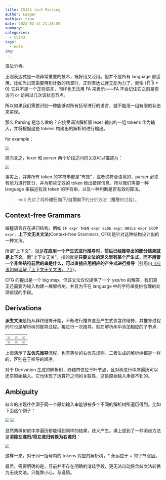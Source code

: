 ```yaml
---
title: CS143 lec5 Parsing
author: Leager
mathjax: true
date: 2023-03-14 21:28:59
summary:
categories:
  - CS143
tags:
  - note
img:
---
```


语法分析。

<!--more-->

正则表达式是一项非常重要的技术，既好用又泛用。但并不是所有 language 都适用，比如当出现需要用到计数的场景时，正则表达式就无能为力了，就像 $\{(^i)^i|i\geq0\}$ 它并不是一个正则语言，同样也无法用 FA 来表示——FA 不会记住它之前是否访问 or 访问过几次该状态节点。

所以如果我们需要识别一种能够对所有括号进行的语言，就不能用一组有限的状态来实现。

那么 Parsing 是怎么做的？它接受词法解析器 lexer 输出的一组 tokens 作为输入，并将根据这些 tokens 构建出的解析树进行输出。

for example：

<img src="1.png" style="zoom:80%;" />

简而言之，lexer 和 parser 两个阶段之间的关联可以描述为：

<img src="2.png" style="zoom:80%;" />

事实上，并非所有 token 的字符串都是"有效"，或者说符合语境的，parser 必须有能力进行区分，并为那些无效的 token 给出错误信息。所以我们需要一种 language 来描述有效 token 的字符串，以及一种判断是否有效的算法。

> lec5 先讲了两种**递归向下/自顶向下**的分析方法（**推导**的过程）。

## Context-free Grammars

编程语言存在递归结构，例如 `IF expr THEN expr ELSE expr`, `WHILE expr LOOP expr`，**上下文无关文法**(Context-free Grammars, CFG)是针对这种结构设计出的一种文法。

所谓"上下文"，就是**在应用一个产生式进行推导时，前后已经推导出的部分结果就是上下文**。而"上下文无关"，指的就是**只要文法的定义里有某个产生式，而不用管一个非终结符前后的串是什么，可以直接应用相应的产生式进行推导**（引用自[《应该如何理解「上下文无关文法」？》](https://www.zhihu.com/question/21833944/answer/307309365)）。

CFG 的提出是一个 big step，但该文法仅仅提供了一个 yes/no 的解答，我们真正还需要为输入构建一棵解析树，并且为不在 language 中的字符串提供合理的处理错误的手段。

## Derivations

**派生文法**是指从非终结符开始，不断进行推导直至产生式仅含终结符，其推导过程同时也是解析树的推导过程。每进行一次推导，就在解析树中添加相应的子节点.

| <img src="3.png" style="zoom:50%;" /> | <img src="4.png" style="zoom:50%;" /> | <img src="5.png" style="zoom:50%;" /> |
|:-:|:-:|:-:|
| <img src="6.png" style="zoom:50%;" /> | <img src="7.png" style="zoom:50%;" /> | <img src="8.png" style="zoom:50%;" /> |

上面演示了**左优先推导**流程，也有等价的右优先规则。二者生成的解析树都是一样的，区别在于推导的顺序。

对于 Derivation 生成的解析树，终结符仅位于叶节点，且对树进行中序遍历可以还原原始输入。它也体现了运算符之间的关联性，这是原始输入串做不到的。

## Ambiguity

歧义的出现往往源于同一个原始输入串能够被多个不同的解析树所遍历得到。比如下面这个例子：

<img src="9.png" style="zoom:80%;" />

<img src="10.png" style="zoom:80%;" />

显然两棵树的中序遍历都能得到同样的结果，歧义产生。课上提到了一种消歧方法是**消除左递归/将左递归转换为右递归**：

<img src="11.png" style="zoom:80%;" />

这样一来，对于同一括号内的 tokens 对应的解析树，* 永远位于 + 的子节点层。

最后，需要明确的是，目前并不存在明确的消歧手段，更无法自动将含歧文法转换为无歧文法。只能靠小心，与谨慎。